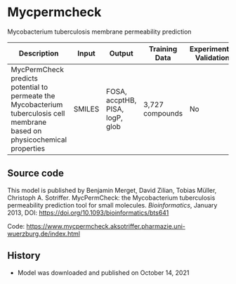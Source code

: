 # Mycpermcheck

Mycobacterium tuberculosis membrane permeability prediction

| Description | Input  | Output  | Training Data | Experimental Validation |
| ------- | --- | --- | --- | --- |
| MycPermCheck predicts potential to permeate the Mycobacterium tuberculosis cell membrane based on physicochemical properties | SMILES | FOSA, accptHB, PISA, logP, glob | 3,727 compounds | No |

## Source code
This model is published by Benjamin Merget, David Zilian, Tobias Müller, Christoph A. Sotriffer. MycPermCheck: the Mycobacterium tuberculosis permeability prediction tool for small molecules. *Bioinformatics*, January 2013, DOI: https://doi.org/10.1093/bioinformatics/bts641


Code: https://www.mycpermcheck.aksotriffer.pharmazie.uni-wuerzburg.de/index.html

## History
- Model was downloaded and published on October 14, 2021
